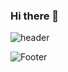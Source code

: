 ### Hi there 👋
![header](https://capsule-render.vercel.app/api?type=waving&color=00ced1&height=200&text=I'm%SHINSEUNGHUN!&fontSize=80&fontColor=f4ffff)







![Footer](https://capsule-render.vercel.app/api?type=waving&color=00ced1&height=200&section=footer) 
